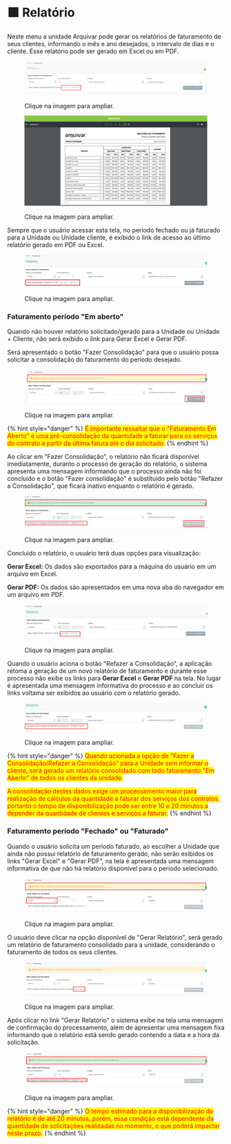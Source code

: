 # 🟩 Relatório

Neste menu a unidade Arquivar pode gerar os relatórios de faturamento de seus clientes, informando o mês e ano desejados, o intervalo de dias e o cliente.  Esse relatório pode ser gerado em Excel ou em PDF.&#x20;

<figure><img src="../.gitbook/assets/image (17).png" alt=""><figcaption><p>Clique na imagem para ampliar.</p></figcaption></figure>

<figure><img src="../.gitbook/assets/faturamento6.png" alt=""><figcaption><p>Clique na imagem para ampliar.</p></figcaption></figure>

Sempre que o usuário acessar esta tela, no período fechado ou já faturado para a Unidade ou Unidade cliente, é exibido o link de acesso ao último relatório gerado em PDF ou Excel.

<figure><img src="../.gitbook/assets/image.png" alt=""><figcaption><p>Clique na imagem para ampliar.</p></figcaption></figure>

### Faturamento período "Em aberto"

Quando não houver relatório solicitado/gerado para a Unidade ou Unidade + Cliente, não será exibido o link para Gerar Excel e Gerar PDF.&#x20;

Será apresentado o botão "Fazer Consolidação" para que o usuário possa solicitar a consolidação do faturamento do período desejado.

<figure><img src="../.gitbook/assets/image (20).png" alt=""><figcaption><p>Clique na imagem para ampliar.</p></figcaption></figure>

{% hint style="danger" %}
<mark style="color:red;">É importante ressaltar que o "Faturamento Em Aberto" é uma pré-consolidação da quantidade a faturar para os serviços do contrato a partir da última fatura até o dia solicitado.</mark>
{% endhint %}

Ao clicar em "Fazer Consolidação", o relatório não ficará disponível imediatamente, duranto o processo de geração do relatório, o sistema apresenta uma mensagem informando que o processo ainda não foi concluído e o botão "Fazer consolidação" é substituído pelo botão "Refazer a Consolidação", que ficará inativo enquanto o relatório é gerado.

<figure><img src="../.gitbook/assets/image (21).png" alt=""><figcaption><p>Clique na imagem para ampliar.</p></figcaption></figure>

Concluído o relatório, o usuário terá duas opções para visualização:

**Gerar Excel:** Os dados são exportados para a máquina do usuário em um arquivo em Excel.

**Gerar PDF:** Os dados são apresentados em uma nova aba do navegador em um arquivo em PDF.

<figure><img src="../.gitbook/assets/image (23).png" alt=""><figcaption><p>Clique na imagem para ampliar.</p></figcaption></figure>

Quando o usuário aciona o botão "Refazer a Consolidação", a aplicação retoma a geração de um novo relatório de faturamento e durante esse processo não exibe os links para **Gerar Excel** e **Gerar PDF** na tela. No lugar é apresentada uma mensagem informativa do processo e ao concluir os links voltama ser exibidos ao usuário com o relatório gerado.

<figure><img src="../.gitbook/assets/image (24).png" alt=""><figcaption><p>Clique na imagem para ampliar.</p></figcaption></figure>



{% hint style="danger" %}
<mark style="color:red;">Quando acionada a opção de "Fazer a Consolidação/Refazer a Consolidação" para a Unidade sem informar o cliente, será gerado um relatório consolidado com todo faturamento "Em Aberto" de todos os clientes da unidade.</mark>&#x20;

<mark style="color:red;">A consolidação destes dados exige um processamento maior para realização de cálculos da quantidade a faturar dos serviços dos contratos, portanto o tempo de disponibilização pode ser entre 10 e 20 minutos a depender da quantidade de clientes e serviços a faturar.</mark>
{% endhint %}



### Faturamento período "Fechado" ou "Faturado"

Quando o usuário solicita um período faturado, ao escolher a Unidade que ainda não possui relatório de faturamento gerado, não serão exibidos os links "Gerar Excel" e "Gerar PDF", na tela é apresentada uma mensagem informativa de que não há relatório disponível para o período selecionado.

<figure><img src="../.gitbook/assets/image (26).png" alt=""><figcaption><p>Clique na imagem para ampliar.</p></figcaption></figure>

O usuário deve clicar na opção disponível de "Gerar Relatório", será gerado um relatório de faturamento consolidado para a unidade, considerando o faturamento de todos os seus clientes.

<figure><img src="../.gitbook/assets/image (27).png" alt=""><figcaption><p>Clique na imagem para ampliar.</p></figcaption></figure>

Após clicar no link "Gerar Relatório" o sistema exibe na tela uma mensagem de confirmação do processamento, além de apresentar uma mensagem fixa informando que o relatório está sendo gerado contendo a data e a hora da solicitação.

<figure><img src="../.gitbook/assets/image (28).png" alt=""><figcaption><p>Clique na imagem para ampliar.</p></figcaption></figure>



{% hint style="danger" %}
<mark style="color:red;">O tempo estimado para a disponibilização do relatório é de até 20 minutos, porém, essa condição está dependente da quantidade de solicitações realizadas no momento, o que poderá impactar neste prazo.</mark>
{% endhint %}
